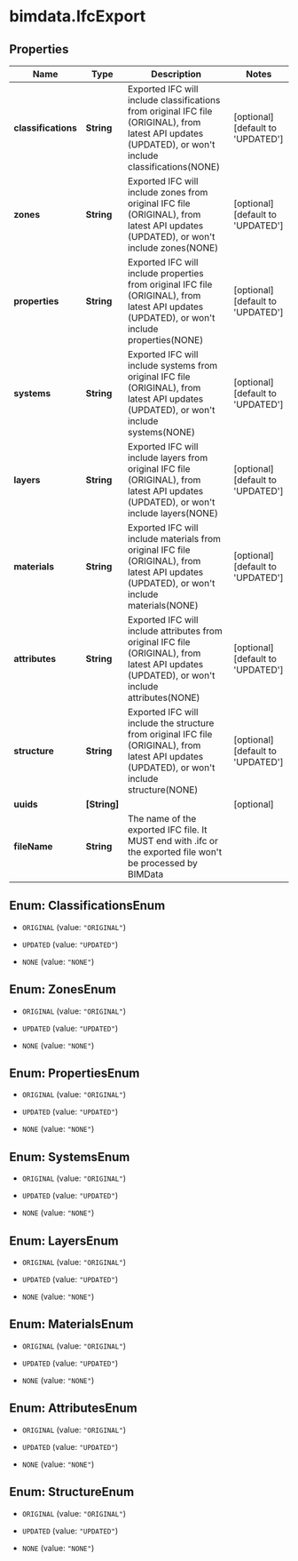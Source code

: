 # bimdata.IfcExport

## Properties

Name | Type | Description | Notes
------------ | ------------- | ------------- | -------------
**classifications** | **String** | Exported IFC will include classifications from original IFC file (ORIGINAL), from latest API updates (UPDATED), or won&#39;t include classifications(NONE) | [optional] [default to &#39;UPDATED&#39;]
**zones** | **String** | Exported IFC will include zones from original IFC file (ORIGINAL), from latest API updates (UPDATED), or won&#39;t include zones(NONE) | [optional] [default to &#39;UPDATED&#39;]
**properties** | **String** | Exported IFC will include properties from original IFC file (ORIGINAL), from latest API updates (UPDATED), or won&#39;t include properties(NONE) | [optional] [default to &#39;UPDATED&#39;]
**systems** | **String** | Exported IFC will include systems from original IFC file (ORIGINAL), from latest API updates (UPDATED), or won&#39;t include systems(NONE) | [optional] [default to &#39;UPDATED&#39;]
**layers** | **String** | Exported IFC will include layers from original IFC file (ORIGINAL), from latest API updates (UPDATED), or won&#39;t include layers(NONE) | [optional] [default to &#39;UPDATED&#39;]
**materials** | **String** | Exported IFC will include materials from original IFC file (ORIGINAL), from latest API updates (UPDATED), or won&#39;t include materials(NONE) | [optional] [default to &#39;UPDATED&#39;]
**attributes** | **String** | Exported IFC will include attributes from original IFC file (ORIGINAL), from latest API updates (UPDATED), or won&#39;t include attributes(NONE) | [optional] [default to &#39;UPDATED&#39;]
**structure** | **String** | Exported IFC will include the structure from original IFC file (ORIGINAL), from latest API updates (UPDATED), or won&#39;t include structure(NONE) | [optional] [default to &#39;UPDATED&#39;]
**uuids** | **[String]** |  | [optional] 
**fileName** | **String** | The name of the exported IFC file. It MUST end with .ifc or the exported file won&#39;t be processed by BIMData | 



## Enum: ClassificationsEnum


* `ORIGINAL` (value: `"ORIGINAL"`)

* `UPDATED` (value: `"UPDATED"`)

* `NONE` (value: `"NONE"`)





## Enum: ZonesEnum


* `ORIGINAL` (value: `"ORIGINAL"`)

* `UPDATED` (value: `"UPDATED"`)

* `NONE` (value: `"NONE"`)





## Enum: PropertiesEnum


* `ORIGINAL` (value: `"ORIGINAL"`)

* `UPDATED` (value: `"UPDATED"`)

* `NONE` (value: `"NONE"`)





## Enum: SystemsEnum


* `ORIGINAL` (value: `"ORIGINAL"`)

* `UPDATED` (value: `"UPDATED"`)

* `NONE` (value: `"NONE"`)





## Enum: LayersEnum


* `ORIGINAL` (value: `"ORIGINAL"`)

* `UPDATED` (value: `"UPDATED"`)

* `NONE` (value: `"NONE"`)





## Enum: MaterialsEnum


* `ORIGINAL` (value: `"ORIGINAL"`)

* `UPDATED` (value: `"UPDATED"`)

* `NONE` (value: `"NONE"`)





## Enum: AttributesEnum


* `ORIGINAL` (value: `"ORIGINAL"`)

* `UPDATED` (value: `"UPDATED"`)

* `NONE` (value: `"NONE"`)





## Enum: StructureEnum


* `ORIGINAL` (value: `"ORIGINAL"`)

* `UPDATED` (value: `"UPDATED"`)

* `NONE` (value: `"NONE"`)




